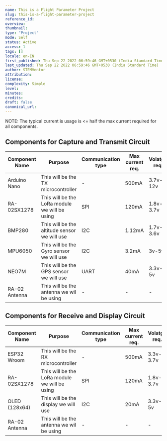 ```yaml
---
name: This is a Flight Parameter Project
slug: this-is-a-flight-parameter-project
reference_id:
overview:
thumbnail:
type: "Project"
mode: Self
status: Active
access: 1
tags: []
locale: en-IN
first_published: Thu Sep 22 2022 06:59:46 GMT+0530 (India Standard Time)
last_updated: Thu Sep 22 2022 06:59:46 GMT+0530 (India Standard Time)
author: STEMVentor
attribution:
license:
complexity: Simple
level:
minutes:
credits:
draft: false
canonical_url:
---
```


NOTE: The typical current is usage is <= half the max current required for all components.

## Components for Capture and Transmit Circuit

| Component Name | Purpose                                       | Communication type | Max current req. | Volatge req. |
| -------------- | --------------------------------------------- | ------------------ | ---------------- | ------------ |
| Arduino Nano   | This will be the TX microcontroller           | -                  | 500mA            | 3.7v-12v     |
| RA-02SX1278    | This will be the LoRa module we will be using | SPI                | 120mA            | 1.8v-3.7v    |
| BMP280         | This will be the altitude sensor we will use  | I2C                | 1.12mA           | 1.7v-3.6v    |
| MPU6050        | This will be the Gyro sensor we will use      | I2C                | 3.2mA            | 3v-5v        |
| NEO7M          | This will be the GPS sensor we will use       | UART               | 40mA             | 3.3v-5v      |
| RA-02 Antenna  | This will be the antenna we wil be using      | -                  | -                | -            |

## Components for Receive and Display Circuit

| Component Name | Purpose                                       | Communication type | Max current req. | Volatge req. |
| -------------- | --------------------------------------------- | ------------------ | ---------------- | ------------ |
| ESP32 Wroom    | This will be the RX microcontroller           | -                  | 500mA            | 3.3v-3.7v    |
| RA-02SX1278    | This will be the LoRa module we will be using | SPI                | 120mA            | 1.8v-3.7v    |
| OLED (128x64)  | This will be the display we will use          | I2C                | 20mA             | 3.3v-5v      |
| RA-02 Antenna  | This will be the antenna we wil be using      | -                  | -                | -            |
